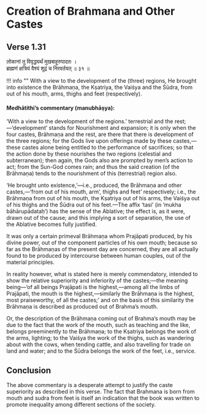 # Creation of Brahmana and Other Castes

## Verse 1.31

लोकानां तु विवृद्ध्यर्थं मुखबाहूरुपादतः । <br>
ब्राह्मणं क्षत्रियं वैश्यं शूद्रं च निरवर्तयत् ॥ ३१ ॥

!!! info ""
    With a view to the development of the (three) regions, He brought into existence the Brāhmaṇa, 
    the Kṣatriya, the Vaiśya and the Śūdra, from out of his mouth, arms, thighs and feet (respectively).

#### Medhātithi’s commentary (manubhāṣya):

‘With a view to the development of the regions.’ terrestrial and the rest;—‘development’ stands for Nourishment and 
expansion; it is only when the four castes, Brāhmaṇa and the rest, are there that there is development of the three 
regions; for the Gods live upon offerings made by these castes,—these castes alone being entitled to the performance 
of sacrifices; so that the action done by these nourishes the two regions (celestial and subterranean); then again, 
the Gods also are prompted by men’s action to act; from the Sun-God comes rain; and thus the said creation 
(of the Brāhmaṇa) tends to the nourishment of this (terrestrial) region also.

‘He brought unto existence,’—i.e., produced, the Brāhmaṇa and other castes,—‘from out of his mouth, arm’, thighs 
and feet’ respectively; i.e., the Brāhmaṇa from out of his mouth, the Kṣatriya out of his arms, the Vaiśya out of his 
thighs and the Śūdra out of his feet.—The affix ‘tasi’ (in ‘mukha bāhārupādataḥ’) has the sense of the Ablative; the 
effect is, as it were, drawn out of the cause; and this implying a sort of separation, the use of the Ablative 
becomes fully justified.

It was only a certain primeval Brāhmaṇa whom Prajāpati produced, by his divine power, out of the component particles 
of his own mouth; because so far as the Brāhmaṇas of the present day are concerned, they are all actually found to be 
produced by intercourse between human couples, out of the material principles.

In reality however, what is stated here is merely commendatory, intended to show the relative superiority and 
inferiority of the castes;—the meaning being—‘of all beings Prajāpati is the highest,—among all the limbs of Prajāpati,
the mouth is the highest,—similarly the Brāhmaṇa is the highest, most praiseworthy, of all the castes;’ and on the basis 
of this similarity the Brāhmaṇa is described as produced out of Brahma’s mouth.

Or, the description of the Brāhmaṇa coming out of Brahma’s mouth may be due to the fact that the work of the mouth, 
such as teaching and the like, belongs preeminently to the Brāhmaṇa; to the Kṣatriya belongs the work of the arms, 
lighting; to the Vaiśya the work of the thighs, such as wandering about with the cows, when tending cattle, 
and also travelling for trade on land and water; and to the Śūdra belongs the work of the feet, i.e., service.

## Conclusion

The above commentary is a desperate attempt to justify the caste superiority as described in this verse. The fact that
Brahmana is born from mouth and sudra from feet is itself an indication that the book was written to promote inequality among
different sections of the society.